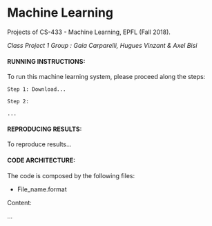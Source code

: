 # Machine Learning
Projects of CS-433 - Machine Learning, EPFL (Fall 2018).

_Class Project 1_
_Group : Gaia Carparelli, Hugues Vinzant & Axel Bisi_


#### RUNNING INSTRUCTIONS:

To run this machine learning system, please proceed along the steps:

	Step 1: Download...

	Step 2:

	...


#### REPRODUCING RESULTS:

To reproduce results...

#### CODE ARCHITECTURE:

The code is composed by the following files:

 - File_name.format
 
 Content:

...
